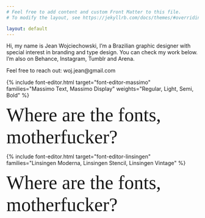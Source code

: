 ```yaml
---
# Feel free to add content and custom Front Matter to this file.
# To modify the layout, see https://jekyllrb.com/docs/themes/#overriding-theme-defaults

layout: default
---
```


<p class="font-size-lead">
  Hi, my name is Jean Wojciechowski, I’m a Brazilian graphic designer with special interest in
  branding and type design.
  You can check my work below. I’m also on Behance, Instagram, Tumblr and Arena.
</p>

<p class="font-size-lead">
  Feel free to reach out: woj.jean@gmail.com
</p>

{%
  include
  font-editor.html
  target="font-editor-massimo"
  families="Massimo Text, Massimo Display"
  weights="Regular, Light, Semi, Bold"
%}
<div
  id="font-editor-massimo"
  contenteditable
  style="font-size: 50px; font-weight: normal; font-family: 'Massimo Text';"
>
  Where are the fonts, motherfucker?
</div>

{%
  include
  font-editor.html
  target="font-editor-linsingen"
  families="Linsingen Moderna, Linsingen Stencil, Linsingen Vintage"
%}
<div
  id="font-editor-linsingen"
  contenteditable
  style="font-size: 50px; font-weight: normal; font-family: 'Linsingen Moderna';"
>
  Where are the fonts, motherfucker?
</div>
